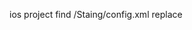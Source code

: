 
ios project find /Staing/config.xml
<preference name="CordovaWebViewEngine" value="CDVWKWebViewEngine" />
replace
<preference name="CordovaWebViewEngine" value="CDVUIWebViewEngine" />
